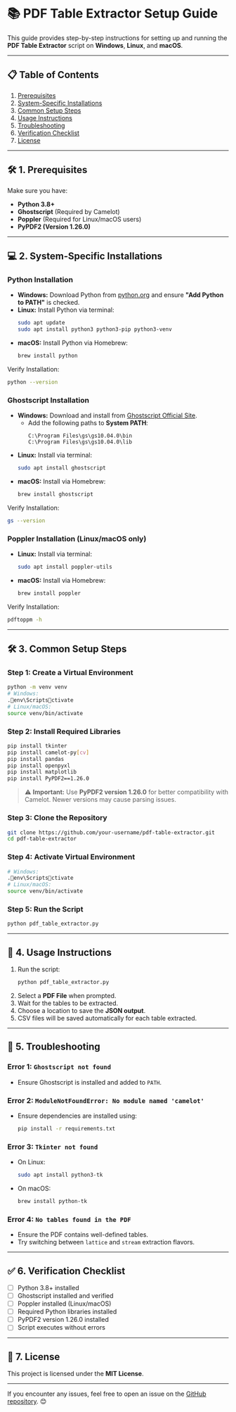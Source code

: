 
# 📚 **PDF Table Extractor Setup Guide**

This guide provides step-by-step instructions for setting up and running the **PDF Table Extractor** script on **Windows**, **Linux**, and **macOS**.

---

## 📋 **Table of Contents**
1. [Prerequisites](#prerequisites)
2. [System-Specific Installations](#system-specific-installations)
3. [Common Setup Steps](#common-setup-steps)
4. [Usage Instructions](#usage-instructions)
5. [Troubleshooting](#troubleshooting)
6. [Verification Checklist](#verification-checklist)
7. [License](#license)

---

## 🛠️ **1. Prerequisites**

Make sure you have:
- **Python 3.8+**
- **Ghostscript** (Required by Camelot)
- **Poppler** (Required for Linux/macOS users)
- **PyPDF2 (Version 1.26.0)**

---

## 💻 **2. System-Specific Installations**

### **Python Installation**
- **Windows:** Download Python from [python.org](https://www.python.org/downloads/) and ensure **"Add Python to PATH"** is checked.
- **Linux:** Install Python via terminal:
   ```bash
   sudo apt update
   sudo apt install python3 python3-pip python3-venv
   ```
- **macOS:** Install Python via Homebrew:
   ```bash
   brew install python
   ```

Verify Installation:
```bash
python --version
```

### **Ghostscript Installation**
- **Windows:** Download and install from [Ghostscript Official Site](https://www.ghostscript.com/download/gsdnld.html).
   - Add the following paths to **System PATH**:
     ```
     C:\Program Files\gs\gs10.04.0\bin
     C:\Program Files\gs\gs10.04.0\lib
     ```
- **Linux:** Install via terminal:
   ```bash
   sudo apt install ghostscript
   ```
- **macOS:** Install via Homebrew:
   ```bash
   brew install ghostscript
   ```

Verify Installation:
```bash
gs --version
```

### **Poppler Installation (Linux/macOS only)**
- **Linux:** Install via terminal:
   ```bash
   sudo apt install poppler-utils
   ```
- **macOS:** Install via Homebrew:
   ```bash
   brew install poppler
   ```

Verify Installation:
```bash
pdftoppm -h
```

---

## 🛠️ **3. Common Setup Steps**

### Step 1: Create a Virtual Environment
```bash
python -m venv venv
# Windows:
.env\Scriptsctivate
# Linux/macOS:
source venv/bin/activate
```

### Step 2: Install Required Libraries
```bash
pip install tkinter
pip install camelot-py[cv]
pip install pandas
pip install openpyxl
pip install matplotlib
pip install PyPDF2==1.26.0
```

> ⚠️ **Important:** Use **PyPDF2 version 1.26.0** for better compatibility with Camelot. Newer versions may cause parsing issues.

### Step 3: Clone the Repository
```bash
git clone https://github.com/your-username/pdf-table-extractor.git
cd pdf-table-extractor
```

### Step 4: Activate Virtual Environment
```bash
# Windows:
.env\Scriptsctivate
# Linux/macOS:
source venv/bin/activate
```

### Step 5: Run the Script
```bash
python pdf_table_extractor.py
```

---

## 🚀 **4. Usage Instructions**

1. Run the script:
   ```bash
   python pdf_table_extractor.py
   ```
2. Select a **PDF File** when prompted.
3. Wait for the tables to be extracted.
4. Choose a location to save the **JSON output**.
5. CSV files will be saved automatically for each table extracted.

---

## 🐞 **5. Troubleshooting**

### **Error 1:** `Ghostscript not found`
- Ensure Ghostscript is installed and added to `PATH`.

### **Error 2:** `ModuleNotFoundError: No module named 'camelot'`
- Ensure dependencies are installed using:
   ```bash
   pip install -r requirements.txt
   ```

### **Error 3:** `Tkinter not found`
- On Linux:
   ```bash
   sudo apt install python3-tk
   ```
- On macOS:
   ```bash
   brew install python-tk
   ```

### **Error 4:** `No tables found in the PDF`
- Ensure the PDF contains well-defined tables.
- Try switching between `lattice` and `stream` extraction flavors.

---

## ✅ **6. Verification Checklist**

- [ ] Python 3.8+ installed
- [ ] Ghostscript installed and verified
- [ ] Poppler installed (Linux/macOS)
- [ ] Required Python libraries installed
- [ ] PyPDF2 version 1.26.0 installed
- [ ] Script executes without errors

---

## 📄 **7. License**
This project is licensed under the **MIT License**.

---

If you encounter any issues, feel free to open an issue on the [GitHub repository](https://github.com/ghassanoueidat/PDF-Table-Extractor/issues). 😊
